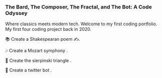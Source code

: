 ### The Bard, The Composer, The Fractal, and The Bot: A Code Odyssey

Where classics meets modern tech. Welcome to my first coding portfolio. My first four coding project back in 2020. 

📚 Create a Shakespearan poem ✍️.

🎶 Create a Mozart symphony . 

🔺 Create the sierpinski triangle . 

🤖 Create a twitter bot .

